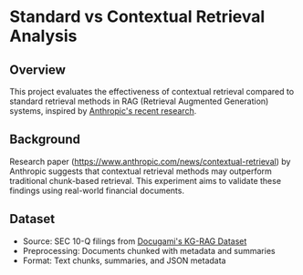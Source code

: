 # Standard vs Contextual Retrieval Analysis

## Overview
This project evaluates the effectiveness of contextual retrieval compared to standard retrieval methods in RAG (Retrieval Augmented Generation) systems, inspired by [Anthropic's recent research](https://www.anthropic.com/research).

## Background
 Research paper (https://www.anthropic.com/news/contextual-retrieval) by Anthropic suggests that contextual retrieval methods may outperform traditional chunk-based retrieval. This experiment aims to validate these findings using real-world financial documents.

## Dataset
- Source: SEC 10-Q filings from [Docugami's KG-RAG Dataset](https://github.com/docugami/KG-RAG-datasets)
- Preprocessing: Documents chunked with metadata and summaries
- Format: Text chunks, summaries, and JSON metadata